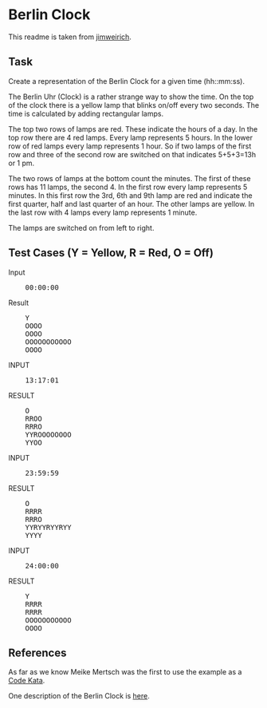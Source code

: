 # Berlin Clock

This readme is taken from
[jimweirich](https://gist.github.com/jimweirich/2409983).

## Task

Create a representation of the Berlin Clock for a given time (hh::mm:ss).

The Berlin Uhr (Clock) is a rather strange way to show the time. On
the top of the clock there is a yellow lamp that blinks on/off every
two seconds. The time is calculated by adding rectangular lamps.

The top two rows of lamps are red. These indicate the hours of a
day. In the top row there are 4 red lamps. Every lamp represents 5
hours. In the lower row of red lamps every lamp represents 1 hour. So
if two lamps of the first row and three of the second row are switched
on that indicates 5+5+3=13h or 1 pm.

The two rows of lamps at the bottom count the minutes. The first of
these rows has 11 lamps, the second 4. In the first row every lamp
represents 5 minutes. In this first row the 3rd, 6th and 9th lamp are
red and indicate the first quarter, half and last quarter of an
hour. The other lamps are yellow. In the last row with 4 lamps every
lamp represents 1 minute.

The lamps are switched on from left to right.

## Test Cases (Y = Yellow, R = Red, O = Off)

Input
<pre>
    00:00:00
</pre>

Result
<pre>
    Y
    OOOO
    OOOO
    OOOOOOOOOOO
    OOOO
</pre>

INPUT
<pre>
    13:17:01
</pre>

RESULT
<pre>
    O
    RROO
    RRRO
    YYROOOOOOOO
    YYOO
</pre>

INPUT
<pre>
    23:59:59
</pre>

RESULT
<pre>
    O
    RRRR
    RRRO
    YYRYYRYYRYY
    YYYY
</pre>

INPUT
<pre>
    24:00:00
</pre>

RESULT
<pre>
    Y
    RRRR
    RRRR
    OOOOOOOOOOO
    OOOO
</pre>

## References

As far as we know Meike Mertsch was the first to use the example as a
[Code
Kata](http://www.codersdojo.com/statistics/731fd19f5230cc0357f26cdd80e0e401c10cddb3).

One description of the Berlin Clock is
[here](http://www.surveyor.in-berlin.de/berlin/uhr/indexe.html).
